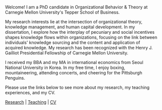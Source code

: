 Welcome! I am a PhD candidate in Organizational Behavior & Theory at Carnegie Mellon University's Tepper School of Business.

My research interests lie at the intersection of organizational theory, knowledge management, and human capital development. In my dissertation, I explore how the interplay of pecuniary and social incentives shapes knowledge flows within organizations, focusing on the link between individuals' knowledge sourcing and the content and application of acquired knowledge. My research has been recognized with the Henry J. Gailliot Presidential Fellowship of Carnegie Mellon University.

I received my BBA and my MA in international economics from Seoul National University in Korea. In my free time, I enjoy boxing, mountaineering, attending concerts, and cheering for the Pittsburgh Penguins.

Please use the links below to see more about my research, my teaching experiences, and my CV.

[Research](./research.html) | [Teaching](./teaching.html) | [CV](./CV.html)  
